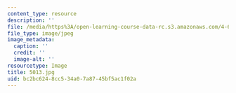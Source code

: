 ```yaml
---
content_type: resource
description: ''
file: /media/https%3A/open-learning-course-data-rc.s3.amazonaws.com/4-614-religious-architecture-and-islamic-cultures-fall-2002/bc2bc6248cc534a07a8745bf5ac1f02a_5013.jpg
file_type: image/jpeg
image_metadata:
  caption: ''
  credit: ''
  image-alt: ''
resourcetype: Image
title: 5013.jpg
uid: bc2bc624-8cc5-34a0-7a87-45bf5ac1f02a
---
```

